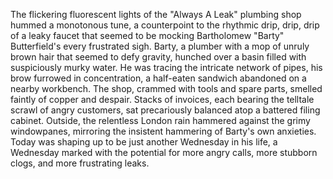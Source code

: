 The flickering fluorescent lights of the "Always A Leak" plumbing shop hummed a monotonous tune, a counterpoint to the rhythmic drip, drip, drip of a leaky faucet that seemed to be mocking Bartholomew "Barty" Butterfield's every frustrated sigh.  Barty, a plumber with a mop of unruly brown hair that seemed to defy gravity, hunched over a basin filled with suspiciously murky water.  He was tracing the intricate network of pipes, his brow furrowed in concentration, a half-eaten sandwich abandoned on a nearby workbench.  The shop, crammed with tools and spare parts, smelled faintly of copper and despair.  Stacks of invoices, each bearing the telltale scrawl of angry customers, sat precariously balanced atop a battered filing cabinet.  Outside, the relentless London rain hammered against the grimy windowpanes, mirroring the insistent hammering of Barty's own anxieties.  Today was shaping up to be just another Wednesday in his life, a Wednesday marked with the potential for more angry calls, more stubborn clogs, and more frustrating leaks.
